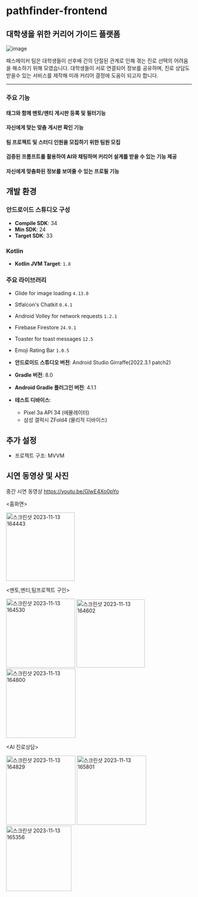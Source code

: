 # pathfinder-frontend
## 대학생을 위한 커리어 가이드 플랫폼

![image](https://github.com/path-makers/pathfinder-frontend/assets/60922290/9050a4fe-9aae-4ad0-934e-79fe797326f7)


패스메이커 팀은 대학생들이 선후배 간의 단절된 관계로 인해 겪는 진로 선택의 어려움을 해소하기 위해 모였습니다. 
  대학생들이 서로 연결되어 정보를 공유하며, 진로 상담도 받을수 있는 서비스를 제작해 미래 커리어 결정에 도움이 되고자 합니다.


 -------------------------------



  
### 주요 기능

#### 태그와 함께 멘토/멘티 게시판 등록 및 필터기능  
#### 자신에게 맞는 맞춤 게시판 확인 기능  
#### 팀 프로젝트 및 스터디 인원을 모집하기 위한 팀원 모집  
#### 검증된 프롬프트를 활용하여 AI와 채팅하며 커리어 설계를 받을 수 있는 기능 제공  
#### 자신에게 맞춤화된 정보를 보여줄 수 있는 프로필 기능  





## 개발 환경


### 안드로이드 스튜디오 구성
- **Compile SDK**: 34
- **Min SDK**: 24
- **Target SDK**: 33


### Kotlin
- **Kotlin JVM Target**: `1.8`

### 주요 라이브러리
- Glide for image loading `4.13.0`
- Stfalcon's Chatkit `0.4.1`
- Android Volley for network requests `1.2.1`
- Firebase Firestore `24.9.1`
- Toaster for toast messages `12.5`
- Emoji Rating Bar `1.0.5`

- **안드로이드 스튜디오 버전**: Android Studio Girraffe(2022.3.1 patch2)
- **Gradle 버전**: 8.0
- **Android Gradle 플러그인 버전**: 4.1.1
- **테스트 디바이스**:
  - Pixel 3a API 34 (에뮬레이터)
  - 삼성 갤럭시 ZFold4 (물리적 디바이스)


## 추가 설정
- 프로젝트 구조: MVVM

   
   
   


     
   
## 시연 동영상 및 사진


 중간 시연 동영상
https://youtu.be/GlwE4Xo0pYo  
    
<홈화면>


<img width="186" alt="스크린샷 2023-11-13 164443" src="https://github.com/path-makers/pathfinder-frontend/assets/60922290/166db3aa-b4ad-4521-b576-35822a5b56f2">

<멘토,멘티,팀프로젝트 구인>


<img width="187" alt="스크린샷 2023-11-13 164530" src="https://github.com/path-makers/pathfinder-frontend/assets/60922290/b314e9da-db5b-4a9b-afb6-54d68f343c15">
<img width="185" alt="스크린샷 2023-11-13 164602" src="https://github.com/path-makers/pathfinder-frontend/assets/60922290/cd02f8cb-6f24-4466-82fd-067752249c82">
<img width="188" alt="스크린샷 2023-11-13 164800" src="https://github.com/path-makers/pathfinder-frontend/assets/60922290/3d15ee3a-8bee-4d7c-8461-2538cc62d864">

<AI 진로상담>

<img width="188" alt="스크린샷 2023-11-13 164829" src="https://github.com/path-makers/pathfinder-frontend/assets/60922290/e3715f9a-698f-4cc7-9001-4be2cd177c13">
<img width="188" alt="스크린샷 2023-11-13 165801" src="https://github.com/path-makers/pathfinder-frontend/assets/60922290/54e0de2b-3724-44a4-8e8c-44202afde3f0">
<img width="177" alt="스크린샷 2023-11-13 165356" src="https://github.com/path-makers/pathfinder-frontend/assets/60922290/a63a421b-49b8-41c7-9c33-bdef8428aca1">





